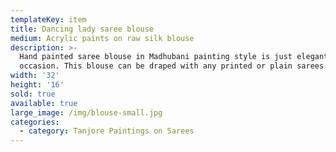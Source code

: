 ```yaml
---
templateKey: item
title: Dancing lady saree blouse
medium: Acrylic paints on raw silk blouse
description: >-
  Hand painted saree blouse in Madhubani painting style is just elegant for any
  occasion. This blouse can be draped with any printed or plain sarees. 
width: '32'
height: '16'
sold: true
available: true
large_image: /img/blouse-small.jpg
categories:
  - category: Tanjore Paintings on Sarees
---
```



